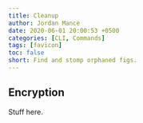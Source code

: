 ```yaml
---
title: Cleanup
author: Jordan Mance
date: 2020-06-01 20:00:53 +0500
categories: [CLI, Commands]
tags: [favicon]
toc: false
short: Find and stomp orphaned figs.
---
```


## Encryption

Stuff here.     